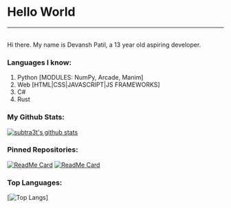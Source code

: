 # Hello World
<hr>
<br>
  Hi there. My name is Devansh Patil, a 13 year old aspiring developer.

### Languages I know:
1. Python [MODULES: NumPy, Arcade, Manim]
2. Web [HTML|CSS|JAVASCRIPT|JS FRAMEWORKS]
3. C#
4. Rust 


### My Github Stats:

[![subtra3t's github stats](https://github-readme-stats.vercel.app/api?username=subtra3t&show_icons=true&icon_color=aaddff&theme=algolia&bg_color=45,000000,1e047d&custom_title=subtra3t's%20GitHub%20Stats&text_color=0099ff)](https://github.com/subtra3t)


### Pinned Repositories:

[![ReadMe Card](https://github-readme-stats.vercel.app/api/pin/?username=subtra3t&repo=python3_server)](https://github.com/subtra3t/python3_server) 
[![ReadMe Card](https://github-readme-stats.vercel.app/api/pin/?username=subtra3t&repo=tenpad)](https://github.com/subtra3t/tenpad)

### Top Languages:

[![Top Langs](https://github-readme-stats.vercel.app/api/top-langs/?username=subtra3t&exclude_repo=Scratch-Archive,github-slideshow)]
